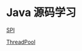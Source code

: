# Java 源码学习

[SPI](./spi/SPI.md)

[ThreadPool](./ThreadPool/FutureTask%20%E6%BA%90%E7%A0%81%E8%A7%A3%E6%9E%90.md)
